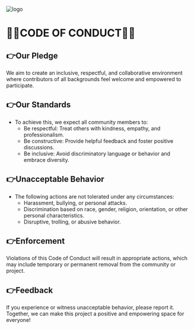 ![logo](https://eliasdh.com/assets/media/images/logo-github.png)
# 💙🤍CODE OF CONDUCT🤍💙

## 👉Our Pledge
We aim to create an inclusive, respectful, and collaborative environment where contributors of all backgrounds feel welcome and empowered to participate.

## 👉Our Standards

- To achieve this, we expect all community members to:
    - Be respectful: Treat others with kindness, empathy, and professionalism.
    - Be constructive: Provide helpful feedback and foster positive discussions.
    - Be inclusive: Avoid discriminatory language or behavior and embrace diversity.

## 👉Unacceptable Behavior

- The following actions are not tolerated under any circumstances:
    - Harassment, bullying, or personal attacks.
    - Discrimination based on race, gender, religion, orientation, or other personal characteristics.
    - Disruptive, trolling, or abusive behavior.

## 👉Enforcement

Violations of this Code of Conduct will result in appropriate actions, which may include temporary or permanent removal from the community or project.

## 👉Feedback

If you experience or witness unacceptable behavior, please report it.
Together, we can make this project a positive and empowering space for everyone!